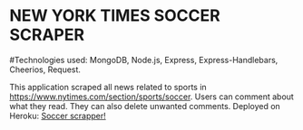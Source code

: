 # NEW YORK TIMES SOCCER SCRAPER 
#Technologies used: MongoDB, Node.js, Express, Express-Handlebars, Cheerios, Request.

This application scraped all news related to sports in https://www.nytimes.com/section/sports/soccer. 
Users can comment about what they read. They can also delete unwanted comments.
Deployed on Heroku: [Soccer scrapper!](https://cherno-web-scrape.herokuapp.com/articles) 
